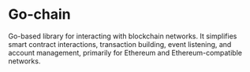 # Go-chain

Go-based library for interacting with blockchain networks. It simplifies smart contract interactions, transaction building, event listening, and account management, primarily for Ethereum and Ethereum-compatible networks.

